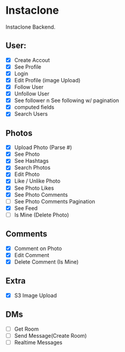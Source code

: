 # Instaclone

Instaclone Backend.

## User:

- [x] Create Accout
- [x] See Profile
- [x] Login
- [x] Edit Profile (image Upload)
- [x] Follow User
- [x] Unfollow User
- [x] See follower n See following w/ pagination
- [x] computed fields
- [x] Search Users

## Photos

- [x] Upload Photo (Parse #)
- [x] See Photo
- [x] See Hashtags
- [x] Search Photos
- [x] Edit Photo
- [x] Like / Unlike Photo
- [x] See Photo Likes
- [x] See Photo Comments
- [ ] See Photo Comments Pagination
- [x] See Feed
- [ ] Is Mine (Delete Photo)

## Comments

- [x] Comment on Photo
- [x] Edit Comment
- [x] Delete Comment (Is Mine)

## Extra

- [x] S3 Image Upload

## DMs

- [ ] Get Room
- [ ] Send Message(Create Room)
- [ ] Realtime Messages
